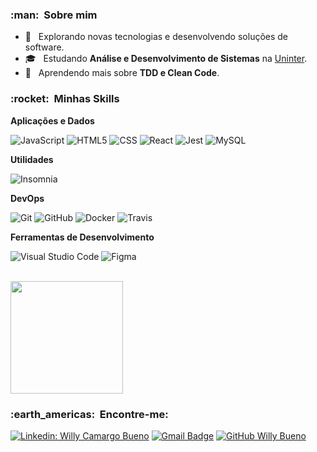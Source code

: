 
<h3> :man: &nbsp;Sobre mim </h3>

- 🤔 &nbsp; Explorando novas tecnologias e desenvolvendo soluções de software.
- 🎓 &nbsp; Estudando **Análise e Desenvolvimento de Sistemas** na <a href="https://www.uninter.com/">Uninter</a>.
- 🌱 &nbsp; Aprendendo mais sobre **TDD e Clean Code**.

<h3> :rocket: &nbsp;Minhas Skills </h3>

**Aplicações e Dados**

  ![JavaScript](https://img.shields.io/badge/-JavaScript-333333?style=flat&logo=javascript)
  ![HTML5](https://img.shields.io/badge/-HTML5-333333?style=flat&logo=HTML5)
  ![CSS](https://img.shields.io/badge/-CSS-333333?style=flat&logo=CSS3&logoColor=1572B6)
  ![React](https://img.shields.io/badge/-React-333333?style=flat&logo=react)
  ![Jest](https://img.shields.io/badge/-Jest-333333?style=flat&logo=jest)
  ![MySQL](https://img.shields.io/badge/-MySQL-333333?style=flat&logo=mysql)

**Utilidades**

  ![Insomnia](https://img.shields.io/badge/-Insomnia-333333?style=flat&logo=insomnia)

**DevOps**

  ![Git](https://img.shields.io/badge/-Git-333333?style=flat&logo=git)
  ![GitHub](https://img.shields.io/badge/-GitHub-333333?style=flat&logo=github)
  ![Docker](https://img.shields.io/badge/-Docker-333333?style=flat&logo=docker)
  ![Travis](https://img.shields.io/badge/-Travis-333333?style=flat&logo=travis)

**Ferramentas de Desenvolvimento**

  ![Visual Studio Code](https://img.shields.io/badge/-Visual%20Studio%20Code-333333?style=flat&logo=visual-studio-code&logoColor=007ACC)
  ![Figma](https://img.shields.io/badge/-Figma-333333?style=flat&logo=figma&logoColor=007ACC)

<br/>

<a href="https://github.com/Willy-Bueno">
  <img height="180em" src="https://github-readme-stats.vercel.app/api?username=Willy-Bueno&theme=dracula&show_icons=true" />
</a>

<br/>

<h3> :earth_americas: &nbsp;Encontre-me: </h3> 

[![Linkedin: Willy Camargo Bueno](https://img.shields.io/badge/-willybueno-blue?style=flat-square&logo=Linkedin&logoColor=white&link=https://www.linkedin.com/in/willybueno/)](https://www.linkedin.com/in/willybueno/)
[![Gmail Badge](https://img.shields.io/badge/-willybueno090@gmail.com-006bed?style=flat-square&logo=Gmail&logoColor=white&link=mailto:willybueno090@gmail.com)](mailto:SEU-EMAIL)
[![GitHub Willy Bueno]( https://img.shields.io/github/followers/Willy-Bueno?label=follow&style=social)](https://github.com/Willy-Bueno)
